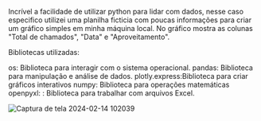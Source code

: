 Incrível a facilidade de utilizar python para lidar com dados, nesse caso especifico utilizei uma planilha ficticia com 
poucas informações para criar um gráfico simples em minha máquina local.
No gráfico mostra as colunas "Total de chamados", "Data" e "Aproveitamento".  

Bibliotecas utilizadas:

os: Biblioteca para interagir com o sistema operacional.
pandas: Biblioteca para manipulação e análise de dados.
plotly.express:Biblioteca para criar gráficos interativos
numpy: Biblioteca para operações matemáticas
openpyxl: : Biblioteca para trabalhar com arquivos Excel.

![Captura de tela 2024-02-14 102039](https://github.com/Gandolphini/Grafico-python/assets/103223523/4f14bef7-9a45-41a3-b502-1dc373a818f9)
